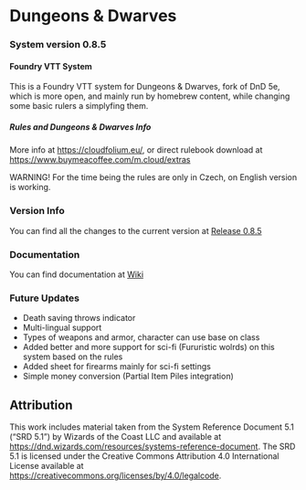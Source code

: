 # Dungeons & Dwarves
### System version 0.8.5

#### Foundry VTT System

This is a Foundry VTT system for Dungeons &amp; Dwarves, fork of DnD 5e, which is more open, and mainly run by homebrew content, while changing some basic rulers a simplyfing them.

##### Rules and Dungeons & Dwarves Info
More info at https://cloudfolium.eu/, or direct rulebook download at https://www.buymeacoffee.com/m.cloud/extras

WARNING! For the time being the rules are only in Czech, on English version is working.

### Version Info
You can find all the changes to the current version at [Release 0.8.5](https://github.com/slimak55/dungeons_and_dwarves/releases/tag/release_0.8.5)

### Documentation
You can find documentation at [Wiki](https://github.com/slimak55/dungeons_and_dwarves/wiki/DOCUMENTAION)

### Future Updates
- Death saving throws indicator
- Multi-lingual support
- Types of weapons and armor, character can use base on class
- Added better and more support for sci-fi (Fururistic wolrds) on this system based on the rules
- Added sheet for firearms mainly for sci-fi settings
- Simple money conversion (Partial Item Piles integration)

## Attribution
This work includes material taken from the System Reference Document 5.1 (“SRD 5.1”) by Wizards of
the Coast LLC and available at https://dnd.wizards.com/resources/systems-reference-document. The
SRD 5.1 is licensed under the Creative Commons Attribution 4.0 International License available at
https://creativecommons.org/licenses/by/4.0/legalcode.
